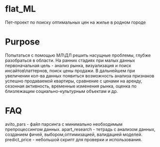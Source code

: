# flat_ML
Пет-проект по поиску оптимальных цен на жилье в родном городе
# Purpose
Попытаться с помощью МЛ\ДЛ решить насущные проблемы, глубже разобраться в области.
На ранних стадиях при малых данных первоначальная цель - анализ рынка, визуализация и поиск инсайтов\паттернов, поиск цены продажи. В дальнейшем при увеличении кол-ва данных появиться возможность анализа признаков успешно продаваемой квартиры, сравнение с ценами на аренду, сезонная активность, временные изменения рынка, оценка по близлежащим социально-культурным объектам и др.
# FAQ
avito_pars - файл парсинга с минимально необходимым препроцессингом данных. 
apart_research - тетрадь с анализом данных, созданием фичей, выбором,оптимизацией, валидацией моделей.  
predict_price - небольшой скрипт для проверки и использования. 
